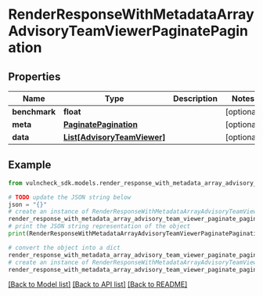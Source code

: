 # RenderResponseWithMetadataArrayAdvisoryTeamViewerPaginatePagination


## Properties

Name | Type | Description | Notes
------------ | ------------- | ------------- | -------------
**benchmark** | **float** |  | [optional] 
**meta** | [**PaginatePagination**](PaginatePagination.md) |  | [optional] 
**data** | [**List[AdvisoryTeamViewer]**](AdvisoryTeamViewer.md) |  | [optional] 

## Example

```python
from vulncheck_sdk.models.render_response_with_metadata_array_advisory_team_viewer_paginate_pagination import RenderResponseWithMetadataArrayAdvisoryTeamViewerPaginatePagination

# TODO update the JSON string below
json = "{}"
# create an instance of RenderResponseWithMetadataArrayAdvisoryTeamViewerPaginatePagination from a JSON string
render_response_with_metadata_array_advisory_team_viewer_paginate_pagination_instance = RenderResponseWithMetadataArrayAdvisoryTeamViewerPaginatePagination.from_json(json)
# print the JSON string representation of the object
print(RenderResponseWithMetadataArrayAdvisoryTeamViewerPaginatePagination.to_json())

# convert the object into a dict
render_response_with_metadata_array_advisory_team_viewer_paginate_pagination_dict = render_response_with_metadata_array_advisory_team_viewer_paginate_pagination_instance.to_dict()
# create an instance of RenderResponseWithMetadataArrayAdvisoryTeamViewerPaginatePagination from a dict
render_response_with_metadata_array_advisory_team_viewer_paginate_pagination_from_dict = RenderResponseWithMetadataArrayAdvisoryTeamViewerPaginatePagination.from_dict(render_response_with_metadata_array_advisory_team_viewer_paginate_pagination_dict)
```
[[Back to Model list]](../README.md#documentation-for-models) [[Back to API list]](../README.md#documentation-for-api-endpoints) [[Back to README]](../README.md)


